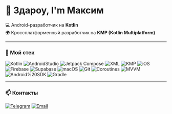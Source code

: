 # 👋 Здароу, I'm Максим

💻 Android-разработчик на **Kotlin**  
🌍 Кроссплатформенный разработчик на **KMP (Kotlin Multiplatform)**  

---

### 🚀 Мой стек
![Kotlin](https://img.shields.io/badge/Kotlin-7F52FF?logo=kotlin&logoColor=white)
![AndroidStudio](https://img.shields.io/badge/Android%20Studio-3DDC84?logo=androidstudio&logoColor=white)
![Jetpack Compose](https://img.shields.io/badge/Jetpack%20Compose-4285F4?logo=jetpackcompose&logoColor=white)
![XML](https://img.shields.io/badge/XML-FF6600?logo=xml&logoColor=white)
![KMP](https://img.shields.io/badge/Kotlin%20Multiplatform-7F52FF?logo=kotlin&logoColor=white)
![iOS](https://img.shields.io/badge/iOS-000000?logo=apple&logoColor=white)
![Firebase](https://img.shields.io/badge/Firebase-FFCA28?logo=firebase&logoColor=black)
![Supabase](https://img.shields.io/badge/Supabase-3ECF8E?logo=supabase&logoColor=white)
![macOS](https://img.shields.io/badge/macOS-000000?logo=macOs&logoColor=white)
![Git](https://img.shields.io/badge/Git-F05032?logo=git&logoColor=white)
![Coroutines](https://img.shields.io/badge/Coroutines-0095D5?logo=kotlin&logoColor=white)
![MVVM](https://img.shields.io/badge/MVVM-5C2D91?logo=android&logoColor=white)
![Android%20SDK](https://img.shields.io/badge/Android%20SDK-3DDC84?logo=android&logoColor=white)
![Gradle](https://img.shields.io/badge/Gradle-02303A?logo=gradle&logoColor=white)


---

### 📫 Контакты
[![Telegram](https://img.shields.io/badge/Telegram-2CA5E0?logo=telegram&logoColor=white)](https://t.me/miksxr)
[![Email](https://img.shields.io/badge/Email-D14836?logo=gmail&logoColor=white)](mikser551@gmail.com)
